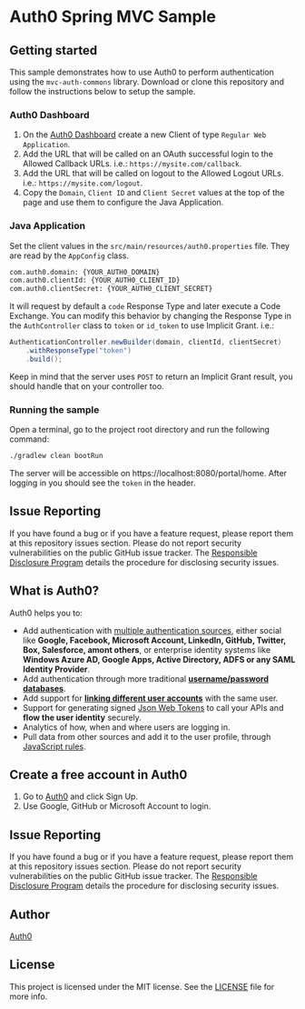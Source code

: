 
# Auth0 Spring MVC Sample

## Getting started

This sample demonstrates how to use Auth0 to perform authentication using the `mvc-auth-commons` library. Download or clone this repository and follow the instructions below to setup the sample.

### Auth0 Dashboard
1. On the [Auth0 Dashboard](https://manage.auth0.com/#/clients) create a new Client of type `Regular Web Application`. 
1. Add the URL that will be called on an OAuth successful login to the Allowed Callback URLs. i.e.: `https://mysite.com/callback`.
1. Add the URL that will be called on logout to the Allowed Logout URLs. i.e.: `https://mysite.com/logout`.
1. Copy the `Domain`, `Client ID` and `Client Secret` values at the top of the page and use them to configure the Java Application.


### Java Application
Set the client values in the `src/main/resources/auth0.properties` file. They are read by the `AppConfig` class.

```xml
com.auth0.domain: {YOUR_AUTH0_DOMAIN}
com.auth0.clientId: {YOUR_AUTH0_CLIENT_ID}
com.auth0.clientSecret: {YOUR_AUTH0_CLIENT_SECRET}
```

It will request by default a `code` Response Type and later execute a Code Exchange. You can modify this behavior by changing the Response Type in the `AuthController` class to `token` or `id_token` to use Implicit Grant. i.e.:

```java
AuthenticationController.newBuilder(domain, clientId, clientSecret)
    .withResponseType("token")
    .build();
```

Keep in mind that the server uses `POST` to return an Implicit Grant result, you should handle that on your controller too.
 

### Running the sample

Open a terminal, go to the project root directory and run the following command:

```bash
./gradlew clean bootRun
```

The server will be accessible on https://localhost:8080/portal/home. After logging in you should see the `token` in the header.


## Issue Reporting

If you have found a bug or if you have a feature request, please report them at this repository issues section. Please do not report security vulnerabilities on the public GitHub issue tracker. The [Responsible Disclosure Program](https://auth0.com/whitehat) details the procedure for disclosing security issues.

## What is Auth0?

Auth0 helps you to:

* Add authentication with [multiple authentication sources](https://docs.auth0.com/identityproviders), either social like **Google, Facebook, Microsoft Account, LinkedIn, GitHub, Twitter, Box, Salesforce, amont others**, or enterprise identity systems like **Windows Azure AD, Google Apps, Active Directory, ADFS or any SAML Identity Provider**.
* Add authentication through more traditional **[username/password databases](https://docs.auth0.com/mysql-connection-tutorial)**.
* Add support for **[linking different user accounts](https://docs.auth0.com/link-accounts)** with the same user.
* Support for generating signed [Json Web Tokens](https://docs.auth0.com/jwt) to call your APIs and **flow the user identity** securely.
* Analytics of how, when and where users are logging in.
* Pull data from other sources and add it to the user profile, through [JavaScript rules](https://docs.auth0.com/rules).

## Create a free account in Auth0

1. Go to [Auth0](https://auth0.com) and click Sign Up.
2. Use Google, GitHub or Microsoft Account to login.

## Issue Reporting

If you have found a bug or if you have a feature request, please report them at this repository issues section. Please do not report security vulnerabilities on the public GitHub issue tracker. The [Responsible Disclosure Program](https://auth0.com/whitehat) details the procedure for disclosing security issues.

## Author

[Auth0](https://auth0.com)

## License

This project is licensed under the MIT license. See the [LICENSE](LICENSE.txt) file for more info.
